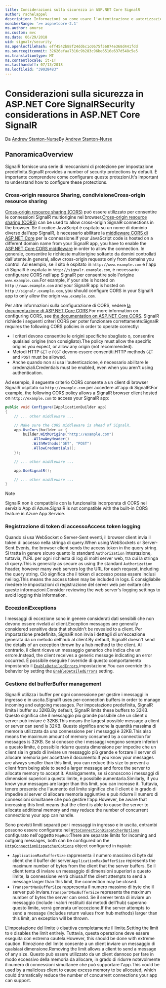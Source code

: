 ```yaml
---
title: Considerazioni sulla sicurezza in ASP.NET Core SignalR
author: rachelappel
description: Informazioni su come usare l'autenticazione e autorizzazione in ASP.NET Core SignalR.
monikerRange: '>= aspnetcore-2.1'
ms.author: anurse
ms.custom: mvc
ms.date: 06/29/2018
uid: signalr/security
ms.openlocfilehash: eff4542b88f24dd6c1c0675f56874e368d441fdd
ms.sourcegitcommit: 32626efaa7316c9b283c96be6516e637d548c5e5
ms.translationtype: MT
ms.contentlocale: it-IT
ms.lasthandoff: 07/13/2018
ms.locfileid: "39028483"
---
```

# <a name="security-considerations-in-aspnet-core-signalr"></a><span data-ttu-id="8cda8-103">Considerazioni sulla sicurezza in ASP.NET Core SignalR</span><span class="sxs-lookup"><span data-stu-id="8cda8-103">Security considerations in ASP.NET Core SignalR</span></span>

<span data-ttu-id="8cda8-104">Da [Andrew Stanton-Nurse](https://twitter.com/anurse)</span><span class="sxs-lookup"><span data-stu-id="8cda8-104">By [Andrew Stanton-Nurse](https://twitter.com/anurse)</span></span>

## <a name="overview"></a><span data-ttu-id="8cda8-105">Panoramica</span><span class="sxs-lookup"><span data-stu-id="8cda8-105">Overview</span></span>

<span data-ttu-id="8cda8-106">SignalR fornisce una serie di meccanismi di protezione per impostazione predefinita.</span><span class="sxs-lookup"><span data-stu-id="8cda8-106">SignalR provides a number of security protections by default.</span></span> <span data-ttu-id="8cda8-107">È importante comprendere come configurare queste protezioni.</span><span class="sxs-lookup"><span data-stu-id="8cda8-107">It's important to understand how to configure these protections.</span></span>

### <a name="cross-origin-resource-sharing"></a><span data-ttu-id="8cda8-108">Cross-origin resource Sharing, condivisione</span><span class="sxs-lookup"><span data-stu-id="8cda8-108">Cross-origin resource sharing</span></span>

<span data-ttu-id="8cda8-109">[Cross-origin resource sharing (CORS)](https://en.wikipedia.org/wiki/Cross-origin_resource_sharing) può essere utilizzato per consentire le connessioni SignalR multiorigine nel browser.</span><span class="sxs-lookup"><span data-stu-id="8cda8-109">[Cross-origin resource sharing (CORS)](https://en.wikipedia.org/wiki/Cross-origin_resource_sharing) can be used to allow cross-origin SignalR connections in the browser.</span></span> <span data-ttu-id="8cda8-110">Se il codice JavaScript è ospitato su un nome di dominio diverso dall'app SignalR, è necessario abilitare la [middleware CORS di ASP.NET Core](xref:security/cors) per la connessione.</span><span class="sxs-lookup"><span data-stu-id="8cda8-110">If your JavaScript code is hosted on a different domain name from your SignalR app, you have to enable the [ASP.NET Core CORS middleware](xref:security/cors) in order to allow the connection.</span></span> <span data-ttu-id="8cda8-111">In generale, consentire le richieste multiorigine soltanto da domini controllati dall'utente.</span><span class="sxs-lookup"><span data-stu-id="8cda8-111">In general, allow cross-origin requests only from domains you control.</span></span> <span data-ttu-id="8cda8-112">Ad esempio, se il sito è ospitato in `http://www.example.com` e l'app di SignalR è ospitata in `http://signalr.example.com`, è necessario configurare CORS nell'app SignalR per consentire solo l'origine `www.example.com`.</span><span class="sxs-lookup"><span data-stu-id="8cda8-112">For example, if your site is hosted on `http://www.example.com` and your SignalR app is hosted on `http://signalr.example.com`, you should configure CORS in your SignalR app to only allow the origin `www.example.com`.</span></span>

<span data-ttu-id="8cda8-113">Per altre informazioni sulla configurazione di CORS, vedere [la documentazione di ASP.NET Core CORS](xref:security/cors).</span><span class="sxs-lookup"><span data-stu-id="8cda8-113">For more information on configuring CORS, see [the documentation on ASP.NET Core CORS](xref:security/cors).</span></span> <span data-ttu-id="8cda8-114">SignalR richiede i seguenti criteri CORS per poter funzionare correttamente:</span><span class="sxs-lookup"><span data-stu-id="8cda8-114">SignalR requires the following CORS policies in order to operate correctly:</span></span>

* <span data-ttu-id="8cda8-115">I criteri devono consentire le origini specifiche sbagliato o, consentire qualsiasi origine (non consigliato).</span><span class="sxs-lookup"><span data-stu-id="8cda8-115">The policy must allow the specific origins you expect, or allow any origin (not recommended).</span></span>
* <span data-ttu-id="8cda8-116">Metodi HTTP `GET` e `POST` devono essere consentiti.</span><span class="sxs-lookup"><span data-stu-id="8cda8-116">HTTP methods `GET` and `POST` must be allowed.</span></span>
* <span data-ttu-id="8cda8-117">Anche quando non si usa l'autenticazione, è necessario abilitare le credenziali.</span><span class="sxs-lookup"><span data-stu-id="8cda8-117">Credentials must be enabled, even when you aren't using authentication.</span></span>

<span data-ttu-id="8cda8-118">Ad esempio, il seguente criterio CORS consente a un client di browser SignalR ospitato su `http://example.com` per accedere all'app di SignalR:</span><span class="sxs-lookup"><span data-stu-id="8cda8-118">For example, the following CORS policy allows a SignalR browser client hosted on `http://example.com` to access your SignalR app:</span></span>

```csharp
public void Configure(IApplicationBuilder app)
{
    // ... other middleware ...

    // Make sure the CORS middleware is ahead of SignalR.
    app.UseCors(builder => {
        builder.WithOrigins("http://example.com")
            .AllowAnyHeader()
            .WithMethods("GET", "POST")
            .AllowCredentials();
    });

    // ... other middleware ...

    app.UseSignalR();

    // ... other middleware ...
}
```

> [!NOTE]
> <span data-ttu-id="8cda8-119">SignalR non è compatibile con la funzionalità incorporata di CORS nel servizio App di Azure.</span><span class="sxs-lookup"><span data-stu-id="8cda8-119">SignalR is not compatible with the built-in CORS feature in Azure App Service.</span></span>

### <a name="access-token-logging"></a><span data-ttu-id="8cda8-120">Registrazione di token di accesso</span><span class="sxs-lookup"><span data-stu-id="8cda8-120">Access token logging</span></span>

<span data-ttu-id="8cda8-121">Quando si usa WebSocket o Server-Sent eventi, il browser client invia il token di accesso nella stringa di query.</span><span class="sxs-lookup"><span data-stu-id="8cda8-121">When using WebSockets or Server-Sent Events, the browser client sends the access token in the query string.</span></span> <span data-ttu-id="8cda8-122">Si tratta in genere sicuro quanto lo standard `Authorization` intestazione, tuttavia, l'URL per ogni richiesta di log di molti server web, tra cui la stringa di query.</span><span class="sxs-lookup"><span data-stu-id="8cda8-122">This is generally as secure as using the standard `Authorization` header, however many web servers log the URL for each request, including the query string.</span></span> <span data-ttu-id="8cda8-123">Ciò significa che il token di accesso possa essere inclusi nei log.</span><span class="sxs-lookup"><span data-stu-id="8cda8-123">This means the access token may be included in logs.</span></span> <span data-ttu-id="8cda8-124">È consigliabile rivedere le impostazioni di registrazione del server web per evitare che queste informazioni.</span><span class="sxs-lookup"><span data-stu-id="8cda8-124">Consider reviewing the web server's logging settings to avoid logging this information.</span></span>

### <a name="exceptions"></a><span data-ttu-id="8cda8-125">Eccezioni</span><span class="sxs-lookup"><span data-stu-id="8cda8-125">Exceptions</span></span>

<span data-ttu-id="8cda8-126">I messaggi di eccezione sono in genere considerati dati sensibili che non devono essere rivelati al client.</span><span class="sxs-lookup"><span data-stu-id="8cda8-126">Exception messages are generally considered sensitive data that shouldn't be revealed to a client.</span></span> <span data-ttu-id="8cda8-127">Per impostazione predefinita, SignalR non invia i dettagli di un'eccezione generata da un metodo dell'hub al client.</span><span class="sxs-lookup"><span data-stu-id="8cda8-127">By default, SignalR doesn't send the details of an exception thrown by a hub method to the client.</span></span> <span data-ttu-id="8cda8-128">Al contrario, il client riceve un messaggio generico che indica che un errore.</span><span class="sxs-lookup"><span data-stu-id="8cda8-128">Instead, the client receives a generic message indicating an error occurred.</span></span> <span data-ttu-id="8cda8-129">È possibile eseguire l'override di questo comportamento impostando il [ `EnableDetailedErrors` ](xref:signalr/configuration#configure-server-options) impostazione.</span><span class="sxs-lookup"><span data-stu-id="8cda8-129">You can override this behavior by setting the [`EnableDetailedErrors`](xref:signalr/configuration#configure-server-options) setting.</span></span>

### <a name="buffer-management"></a><span data-ttu-id="8cda8-130">Gestione del buffer</span><span class="sxs-lookup"><span data-stu-id="8cda8-130">Buffer management</span></span>

<span data-ttu-id="8cda8-131">SignalR utilizza i buffer per ogni connessione per gestire i messaggi in ingresso e in uscita.</span><span class="sxs-lookup"><span data-stu-id="8cda8-131">SignalR uses per-connection buffers in order to manage incoming and outgoing messages.</span></span> <span data-ttu-id="8cda8-132">Per impostazione predefinita, SignalR limita i buffer su 32KB.</span><span class="sxs-lookup"><span data-stu-id="8cda8-132">By default, SignalR limits these buffers to 32KB.</span></span> <span data-ttu-id="8cda8-133">Questo significa che il messaggio più grande possibile che un client o server può inviare è 32KB.</span><span class="sxs-lookup"><span data-stu-id="8cda8-133">This means the largest possible message a client or server can send is 32KB.</span></span> <span data-ttu-id="8cda8-134">Questo significa anche la quantità massima di memoria utilizzata da una connessione per i messaggi è 32KB.</span><span class="sxs-lookup"><span data-stu-id="8cda8-134">This also means the maximum amount of memory consumed by a connection for messages is 32KB.</span></span> <span data-ttu-id="8cda8-135">Se si conosce che i messaggi vengono sempre inferiori a questo limite, è possibile ridurre questa dimensione per impedire che un client sia in grado di inviare un messaggio più grande e forzare il server di allocare memoria per accettare il documento.</span><span class="sxs-lookup"><span data-stu-id="8cda8-135">If you know your messages are always smaller than this limit, you can reduce this size to prevent a client from being able to send a larger message and force the server to allocate memory to accept it.</span></span> <span data-ttu-id="8cda8-136">Analogamente, se si conoscono i messaggi di dimensioni superiori a questo limite, è possibile aumentarla.</span><span class="sxs-lookup"><span data-stu-id="8cda8-136">Similarly, if you know your messages are larger than this limit, you can increase it.</span></span> <span data-ttu-id="8cda8-137">Tuttavia, tenere presente che l'aumento del limite significa che il client è in grado di impedire al server di allocare memoria aggiuntiva e può ridurre il numero di connessioni simultanee che può gestire l'app.</span><span class="sxs-lookup"><span data-stu-id="8cda8-137">However, be aware that increasing this limit means that the client is able to cause the server to allocate additional memory and may reduce the number of concurrent connections your app can handle.</span></span>

<span data-ttu-id="8cda8-138">Sono previsti limiti separati per i messaggi in ingresso e in uscita, entrambi possono essere configurate nel [ `HttpConnectionDispatcherOptions` ](xref:signalr/configuration#configure-server-options) configurato nell'oggetto `MapHub`:</span><span class="sxs-lookup"><span data-stu-id="8cda8-138">There are separate limits for incoming and outgoing messages, both can be configured on the [`HttpConnectionDispatcherOptions`](xref:signalr/configuration#configure-server-options) object configured in `MapHub`:</span></span>

* <span data-ttu-id="8cda8-139">`ApplicationMaxBufferSize` rappresenta il numero massimo di byte dal client che il buffer del server.</span><span class="sxs-lookup"><span data-stu-id="8cda8-139">`ApplicationMaxBufferSize` represents the maximum number of bytes from the client that the server buffers.</span></span> <span data-ttu-id="8cda8-140">Se il client tenta di inviare un messaggio di dimensioni superiori a questo limite, la connessione verrà chiusa.</span><span class="sxs-lookup"><span data-stu-id="8cda8-140">If the client attempts to send a message larger than this limit, the connection may be closed.</span></span>
* <span data-ttu-id="8cda8-141">`TransportMaxBufferSize` rappresenta il numero massimo di byte che il server può inviare.</span><span class="sxs-lookup"><span data-stu-id="8cda8-141">`TransportMaxBufferSize` represents the maximum number of bytes the server can send.</span></span> <span data-ttu-id="8cda8-142">Se il server tenta di inviare un messaggio (include i valori restituiti dai metodi dell'hub) superano questo limite, verrà generata un'eccezione.</span><span class="sxs-lookup"><span data-stu-id="8cda8-142">If the server attempts to send a message (includes return values from hub methods) larger than this limit, an exception will be thrown.</span></span>

<span data-ttu-id="8cda8-143">L'impostazione del limite `0` disattiva completamente il limite.</span><span class="sxs-lookup"><span data-stu-id="8cda8-143">Setting the limit to `0` disables the limit entirely.</span></span> <span data-ttu-id="8cda8-144">Tuttavia, questa operazione deve essere eseguita con estrema cautela.</span><span class="sxs-lookup"><span data-stu-id="8cda8-144">However, this should be done with extreme caution.</span></span> <span data-ttu-id="8cda8-145">Rimozione del limite consente a un client inviare un messaggio di qualsiasi dimensione.</span><span class="sxs-lookup"><span data-stu-id="8cda8-145">Removing the limit allows a client to send a message of any size.</span></span> <span data-ttu-id="8cda8-146">Questo può essere utilizzato da un client dannoso per fare in modo eccessivo della memoria da allocare, in grado di ridurre notevolmente il numero di connessioni simultanee che può supportare l'app.</span><span class="sxs-lookup"><span data-stu-id="8cda8-146">This could be used by a malicious client to cause excess memory to be allocated, which could dramatically reduce the number of concurrent connections your app can support.</span></span>
